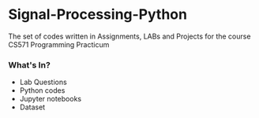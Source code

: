 # Signal-Processing-Python
The set of codes written in Assignments, LABs and Projects for the course CS571 Programming Practicum


### What's In?

- Lab Questions
- Python codes
- Jupyter notebooks
- Dataset
